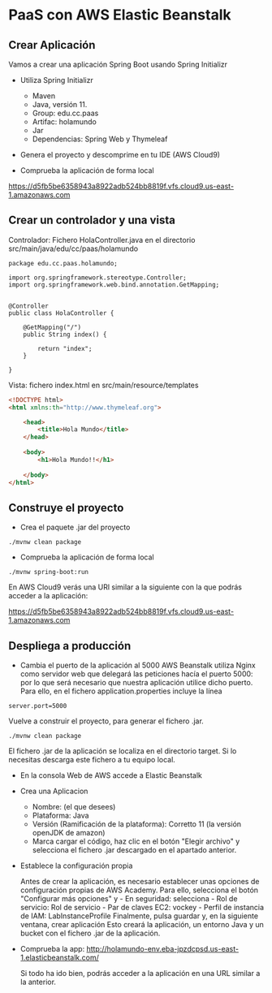 # PaaS con AWS Elastic Beanstalk


## Crear Aplicación

Vamos a crear una aplicación Spring Boot usando Spring Initializr

- Utiliza Spring Initializr

    - Maven
    - Java, versión 11.
    - Group: edu.cc.paas
    - Artifac: holamundo
    - Jar
    - Dependencias: Spring Web y Thymeleaf

- Genera el proyecto y descomprime en tu IDE (AWS Cloud9)

- Comprueba la aplicación de forma local

https://d5fb5be6358943a8922adb524bb8819f.vfs.cloud9.us-east-1.amazonaws.com


## Crear un controlador y una vista

Controlador: Fichero HolaController.java en el directorio src/main/java/edu/cc/paas/holamundo

```
package edu.cc.paas.holamundo;

import org.springframework.stereotype.Controller;
import org.springframework.web.bind.annotation.GetMapping;


@Controller
public class HolaController {
    
    @GetMapping("/")
	public String index() {
	    
		return "index";
	}
    
}
```
Vista: fichero index.html en src/main/resource/templates

```html
<!DOCTYPE html>
<html xmlns:th="http://www.thymeleaf.org">

    <head>
        <title>Hola Mundo</title>
    </head>
    
    <body>
        <h1>Hola Mundo!!</h1>
	
	</body>
</html>

```

## Construye el proyecto

- Crea el paquete .jar del proyecto

```
./mvnw clean package
```

- Comprueba la aplicación de forma local
 
```
./mvnw spring-boot:run

```

En AWS Cloud9 verás una URl similar a la siguiente con la que podrás acceder a la aplicación:

https://d5fb5be6358943a8922adb524bb8819f.vfs.cloud9.us-east-1.amazonaws.com



## Despliega a producción 

- Cambia el puerto de la aplicación al 5000
AWS Beanstalk utiliza Nginx como servidor web que delegará las peticiones hacía el puerto 5000: por lo que será necesario que nuestra aplicación
utilice dicho puerto. Para ello, en el fichero application.properties incluye la línea

```
server.port=5000
```
Vuelve a construir el proyecto, para generar el fichero .jar.

```
./mvnw clean package
```

El fichero .jar de la aplicación se localiza en el directorio target. Si lo necesitas descarga este fichero a tu equipo local.

- En la consola Web de AWS accede a Elastic Beanstalk

- Crea una Aplicacion

    - Nombre: (el que desees)
    - Plataforma: Java
    - Versión (Ramificación de la plataforma): Corretto 11  (la versión openJDK de amazon)
    - Marca cargar el código, haz clic en el botón "Elegir archivo" y selecciona el fichero .jar descargado en el apartado anterior.
    
- Establece la configuración propia 

    Antes de crear la aplicación, es necesario establecer unas opciones de configuración propias de AWS Academy.
    Para ello, selecciona el botón "Configurar más opciones" y 
        - En seguridad: selecciona
            - Rol de servicio: Rol de servicio
            - Par de claves EC2: vockey
            - Perfil de instancia de IAM: LabInstanceProfile
    Finalmente, pulsa guardar y, en la siguiente ventana, crear aplicación
    Esto creará la aplicación, un entorno Java y un bucket con el fichero .jar de la aplicación.

- Comprueba la app: http://holamundo-env.eba-jpzdcpsd.us-east-1.elasticbeanstalk.com/

    Si todo ha ido bien, podrás acceder a la aplicación en una URL similar a la anterior.